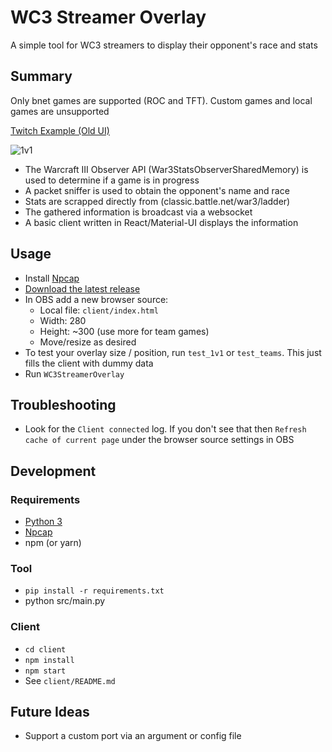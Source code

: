 # WC3 Streamer Overlay
A simple tool for WC3 streamers to display their opponent's race and stats

## Summary
Only bnet games are supported (ROC and TFT). Custom games and local games are unsupported

[Twitch Example (Old UI)](https://www.twitch.tv/videos/387166497)

![1v1](/screenshots/1v1.png)

- The Warcraft III Observer API (War3StatsObserverSharedMemory) is used to determine if a game is in progress
- A packet sniffer is used to obtain the opponent's name and race
- Stats are scrapped directly from (classic.battle.net/war3/ladder)
- The gathered information is broadcast via a websocket
- A basic client written in React/Material-UI displays the information

## Usage
- Install [Npcap](https://nmap.org/npcap/#download)
- [Download the latest release](https://github.com/dethredic/WC3StreamerOverlay/releases)
- In OBS add a new browser source:
  - Local file: `client/index.html`
  - Width: 280
  - Height: ~300 (use more for team games)
  - Move/resize as desired
- To test your overlay size / position, run `test_1v1` or `test_teams`. This just fills the client with dummy data
- Run `WC3StreamerOverlay`

## Troubleshooting
- Look for the `Client connected` log. If you don't see that then `Refresh cache of current page` under the browser source settings in OBS

## Development
### Requirements
- [Python 3](https://www.python.org/)
- [Npcap](https://nmap.org/npcap/#download)
- npm (or yarn)

### Tool
- `pip install -r requirements.txt`
- python src/main.py

### Client
- `cd client`
- `npm install`
- `npm start`
- See `client/README.md`

## Future Ideas
- Support a custom port via an argument or config file
